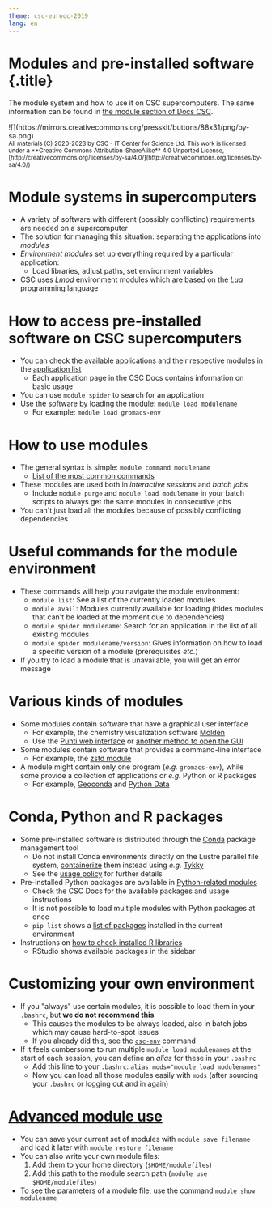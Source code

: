 ```yaml
---
theme: csc-eurocc-2019
lang: en
---
```


# Modules and pre-installed software {.title}

The module system and how to use it on CSC supercomputers.
The same information can be found in [the module section of Docs CSC](https://docs.csc.fi/computing/modules/).

<div class="column">
![](https://mirrors.creativecommons.org/presskit/buttons/88x31/png/by-sa.png)
</div>
<div class="column">
<small>
All materials (C) 2020-2023 by CSC - IT Center for Science Ltd.
This work is licensed under a **Creative Commons Attribution-ShareAlike** 4.0
Unported License, [http://creativecommons.org/licenses/by-sa/4.0/](http://creativecommons.org/licenses/by-sa/4.0/)
</small>
</div>

# Module systems in supercomputers

- A variety of software with different (possibly conflicting) requirements are needed on a supercomputer
- The solution for managing this situation: separating the applications into *modules*
- *Environment modules* set up everything required by a particular application:
   -  Load libraries, adjust paths, set environment variables
- CSC uses [*Lmod*](https://lmod.readthedocs.io/en/latest/) environment modules which are based on the *Lua* programming language

# How to access pre-installed software on CSC supercomputers

- You can check the available applications and their respective modules in the [application list](https://docs.csc.fi/apps/)
   - Each application page in the CSC Docs contains information on basic usage
- You can use `module spider` to search for an application
- Use the software by loading the module: `module load modulename`
   - For example: `module load gromacs-env`

# How to use modules

- The general syntax is simple: `module command modulename`
   - [List of the most common commands](https://docs.csc.fi/computing/modules/#module-commands-table)
- These modules are used both in *interactive sessions* and *batch jobs*
   - Include `module purge` and `module load modulename` in your batch scripts to always get the same modules in consecutive jobs
- You can't just load all the modules because of possibly conflicting dependencies

# Useful commands for the module environment

- These commands will help you navigate the module environment:
   - `module list`: See a list of the currently loaded modules
   - `module avail`: Modules currently available for loading (hides modules that can't be loaded at the moment due to dependencies)
   - `module spider modulename`: Search for an application in the list of all existing modules
   - `module spider modulename/version`: Gives information on how to load a specific version of a module (prerequisites *etc.*)
- If you try to load a module that is unavailable, you will get an error message

# Various kinds of modules

- Some modules contain software that have a graphical user interface
   - For example, the chemistry visualization software [Molden](https://docs.csc.fi/apps/molden/)
   - Use the [Puhti web interface](https://puhti.csc.fi) or [another method to open the GUI](https://docs.csc.fi/computing/connecting/#using-graphical-applications)
- Some modules contain software that provides a command-line interface
   - For example, the [zstd module](https://docs.csc.fi/support/tutorials/env-guide/packing-and-compression-tools/#zstandard-compression-tool)
- A module might contain only one program (*e.g.* `gromacs-env`), while some provide a collection of applications or *e.g.* Python or R packages
   - For example, [Geoconda](https://docs.csc.fi/apps/geoconda/) and [Python Data](https://docs.csc.fi/apps/python-data/)

# Conda, Python and R packages

- Some pre-installed software is distributed through the [Conda](https://docs.conda.io/en/latest/) package management tool
   - Do not install Conda environments directly on the Lustre parallel file system, [containerize](https://docs.csc.fi/support/tutorials/singularity-scratch/) them instead using *e.g.* [Tykky](https://docs.csc.fi/computing/containers/tykky/)
   - See the [usage policy](https://docs.csc.fi/computing/usage-policy/#conda-installations) for further details
- Pre-installed Python packages are available in [Python-related modules](https://docs.csc.fi/apps/python/)
   - Check the CSC Docs for the available packages and usage instructions 
   - It is not possible to load multiple modules with Python packages at once
   - `pip list` shows a [list of packages](https://pip.pypa.io/en/stable/cli/pip_list/) installed in the current environment
- Instructions on [how to check installed R libraries](https://docs.csc.fi/apps/r-env/#r-package-installations)
   - RStudio shows available packages in the sidebar
  
# Customizing your own environment

- If you "always" use certain modules, it is possible to load them in your `.bashrc`, but **we do not recommend this**
   - This causes the modules to be always loaded, also in batch jobs which may cause hard-to-spot issues
   - If you already did this, see the [`csc-env`](https://docs.csc.fi/support/tutorials/using_csc_env/) command
- If it feels cumbersome to run multiple `module load modulenames` at the start of each session, you can define an *alias* for these in your `.bashrc`
   - Add this line to your `.bashrc`: `alias mods="module load modulenames"`
   - Now you can load all those modules easily with `mods` (after sourcing your `.bashrc` or logging out and in again)

# [Advanced module use](https://docs.csc.fi/computing/modules/#advanced-topics)

- You can save your current set of modules with `module save filename` and load it later with `module restore filename`
- You can also write your own module files:
    1. Add them to your home directory (`$HOME/modulefiles`)
    2. Add this path to the module search path (`module use $HOME/modulefiles`)
- To see the parameters of a module file, use the command `module show modulename`
